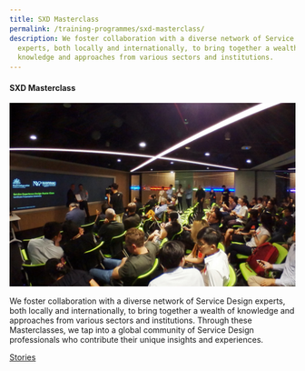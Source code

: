 ```yaml
---
title: SXD Masterclass
permalink: /training-programmes/sxd-masterclass/
description: We foster collaboration with a diverse network of Service Design
  experts, both locally and internationally, to bring together a wealth of
  knowledge and approaches from various sectors and institutions.
---
```

#### **SXD Masterclass**

![](/images/Programmes/programmes_sxd%20masterclass.jpg)

We foster collaboration with a diverse network of Service Design experts, both locally and internationally, to bring together a wealth of knowledge and approaches from various sectors and institutions. Through these Masterclasses, we tap into a global community of Service Design professionals who contribute their unique insights and experiences. 

<a href="/success-stories/">Stories </a>